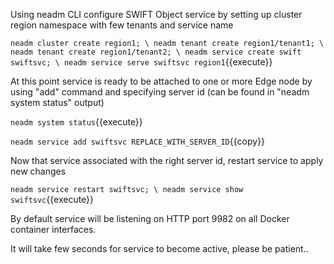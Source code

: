Using neadm CLI configure SWIFT Object service by setting up cluster region namespace with few tenants and service name

`
neadm cluster create region1; \
neadm tenant create region1/tenant1; \
neadm tenant create region1/tenant2; \
neadm service create swift swiftsvc; \
neadm service serve swiftsvc region1
`{{execute}}

At this point service is ready to be attached to one or more Edge node by using "add" command and specifying server id (can be found in "neadm system status" output)

`
neadm system status
`{{execute}}

`
neadm service add swiftsvc REPLACE_WITH_SERVER_ID
`{{copy}}

Now that service associated with the right server id, restart service to apply new changes

`
neadm service restart swiftsvc; \
neadm service show swiftsvc
`{{execute}}

By default service will be listening on HTTP port 9982 on all Docker container interfaces.

It will take few seconds for service to become active, please be patient..
